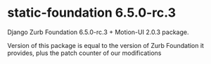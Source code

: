 static-foundation 6.5.0-rc.3
============================

Django Zurb Foundation 6.5.0-rc.3 + Motion-UI 2.0.3 package.

Version of this package is equal to the version of Zurb Foundation it provides,
plus the patch counter of our modifications
